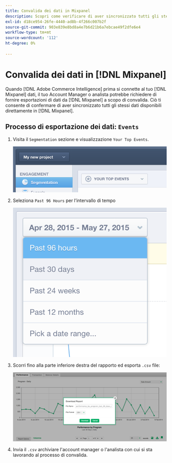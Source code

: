 ```yaml
---
title: Convalida dei dati in Mixpanel
description: Scopri come verificare di aver sincronizzato tutti gli stessi dati disponibili direttamente in Mixpanel.
exl-id: d18ce954-26fe-4440-ad8b-4f266c007b2f
source-git-commit: 903e839e8bd8a4e7b6d21b6a7ebcae49f2dfe6e4
workflow-type: tm+mt
source-wordcount: '112'
ht-degree: 0%

---
```


# Convalida dei dati in [!DNL Mixpanel]

Quando [!DNL Adobe Commerce Intelligence] prima si connette al tuo [!DNL Mixpanel] dati, il tuo Account Manager o analista potrebbe richiedere di fornire esportazioni di dati da [!DNL Mixpanel] a scopo di convalida. Ciò ti consente di confermare di aver sincronizzato tutti gli stessi dati disponibili direttamente in [!DNL Mixpanel].

## Processo di esportazione dei dati: `Events`

1. Visita il `Segmentation` sezione e visualizzazione `Your Top Events`.

   ![](../../../assets/your-top-events.png)

1. Seleziona `Past 96 Hours` per l’intervallo di tempo

   ![](../../../assets/past-96-hours.png)

1. Scorri fino alla parte inferiore destra del rapporto ed esporta `.csv` file:

   ![](../../../assets/export-csv-mixpanel.png)

1. Invia il `.csv` archiviare l&#39;account manager o l&#39;analista con cui si sta lavorando al processo di convalida.
